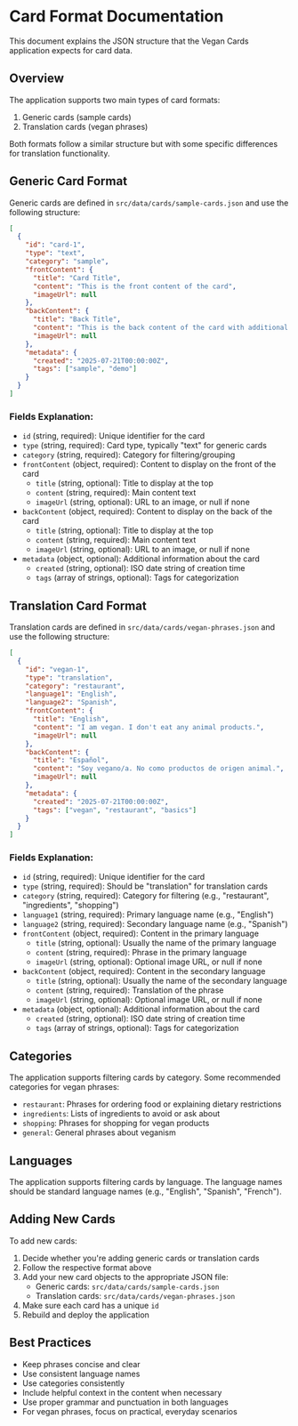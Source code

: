 # Card Format Documentation

This document explains the JSON structure that the Vegan Cards application expects for card data.

## Overview

The application supports two main types of card formats:
1. Generic cards (sample cards)
2. Translation cards (vegan phrases)

Both formats follow a similar structure but with some specific differences for translation functionality.

## Generic Card Format

Generic cards are defined in `src/data/cards/sample-cards.json` and use the following structure:

```json
[
  {
    "id": "card-1",
    "type": "text",
    "category": "sample",
    "frontContent": {
      "title": "Card Title",
      "content": "This is the front content of the card",
      "imageUrl": null
    },
    "backContent": {
      "title": "Back Title",
      "content": "This is the back content of the card with additional details",
      "imageUrl": null
    },
    "metadata": {
      "created": "2025-07-21T00:00:00Z",
      "tags": ["sample", "demo"]
    }
  }
]
```

### Fields Explanation:

- `id` (string, required): Unique identifier for the card
- `type` (string, required): Card type, typically "text" for generic cards
- `category` (string, required): Category for filtering/grouping
- `frontContent` (object, required): Content to display on the front of the card
  - `title` (string, optional): Title to display at the top
  - `content` (string, required): Main content text
  - `imageUrl` (string, optional): URL to an image, or null if none
- `backContent` (object, required): Content to display on the back of the card
  - `title` (string, optional): Title to display at the top
  - `content` (string, required): Main content text
  - `imageUrl` (string, optional): URL to an image, or null if none
- `metadata` (object, optional): Additional information about the card
  - `created` (string, optional): ISO date string of creation time
  - `tags` (array of strings, optional): Tags for categorization

## Translation Card Format

Translation cards are defined in `src/data/cards/vegan-phrases.json` and use the following structure:

```json
[
  {
    "id": "vegan-1",
    "type": "translation",
    "category": "restaurant",
    "language1": "English",
    "language2": "Spanish",
    "frontContent": {
      "title": "English",
      "content": "I am vegan. I don't eat any animal products.",
      "imageUrl": null
    },
    "backContent": {
      "title": "Español",
      "content": "Soy vegano/a. No como productos de origen animal.",
      "imageUrl": null
    },
    "metadata": {
      "created": "2025-07-21T00:00:00Z",
      "tags": ["vegan", "restaurant", "basics"]
    }
  }
]
```

### Fields Explanation:

- `id` (string, required): Unique identifier for the card
- `type` (string, required): Should be "translation" for translation cards
- `category` (string, required): Category for filtering (e.g., "restaurant", "ingredients", "shopping")
- `language1` (string, required): Primary language name (e.g., "English")
- `language2` (string, required): Secondary language name (e.g., "Spanish")
- `frontContent` (object, required): Content in the primary language
  - `title` (string, optional): Usually the name of the primary language
  - `content` (string, required): Phrase in the primary language
  - `imageUrl` (string, optional): Optional image URL, or null if none
- `backContent` (object, required): Content in the secondary language
  - `title` (string, optional): Usually the name of the secondary language
  - `content` (string, required): Translation of the phrase
  - `imageUrl` (string, optional): Optional image URL, or null if none
- `metadata` (object, optional): Additional information about the card
  - `created` (string, optional): ISO date string of creation time
  - `tags` (array of strings, optional): Tags for categorization

## Categories

The application supports filtering cards by category. Some recommended categories for vegan phrases:

- `restaurant`: Phrases for ordering food or explaining dietary restrictions
- `ingredients`: Lists of ingredients to avoid or ask about
- `shopping`: Phrases for shopping for vegan products
- `general`: General phrases about veganism

## Languages

The application supports filtering cards by language. The language names should be standard language names (e.g., "English", "Spanish", "French").

## Adding New Cards

To add new cards:

1. Decide whether you're adding generic cards or translation cards
2. Follow the respective format above
3. Add your new card objects to the appropriate JSON file:
   - Generic cards: `src/data/cards/sample-cards.json`
   - Translation cards: `src/data/cards/vegan-phrases.json`
4. Make sure each card has a unique `id`
5. Rebuild and deploy the application

## Best Practices

- Keep phrases concise and clear
- Use consistent language names
- Use categories consistently
- Include helpful context in the content when necessary
- Use proper grammar and punctuation in both languages
- For vegan phrases, focus on practical, everyday scenarios